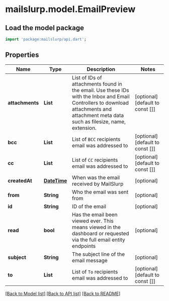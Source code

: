 # mailslurp.model.EmailPreview

## Load the model package
```dart
import 'package:mailslurp/api.dart';
```

## Properties
Name | Type | Description | Notes
------------ | ------------- | ------------- | -------------
**attachments** | **List<String>** | List of IDs of attachments found in the email. Use these IDs with the Inbox and Email Controllers to download attachments and attachment meta data such as filesize, name, extension. | [optional] [default to const []]
**bcc** | **List<String>** | List of `BCC` recipients email was addressed to | [optional] [default to const []]
**cc** | **List<String>** | List of `CC` recipients email was addressed to | [optional] [default to const []]
**createdAt** | [**DateTime**](DateTime) | When was the email received by MailSlurp | [optional] 
**from** | **String** | Who the email was sent from | [optional] 
**id** | **String** | ID of the email | [optional] 
**read** | **bool** | Has the email been viewed ever. This means viewed in the dashboard or requested via the full email entity endpoints | [optional] 
**subject** | **String** | The subject line of the email message | [optional] 
**to** | **List<String>** | List of `To` recipients email was addressed to | [optional] [default to const []]

[[Back to Model list]](../README#documentation-for-models) [[Back to API list]](../README#documentation-for-api-endpoints) [[Back to README]](../README)


